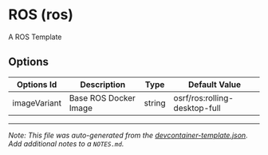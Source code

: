 
# ROS (ros)

A ROS Template

## Options

| Options Id | Description | Type | Default Value |
|-----|-----|-----|-----|
| imageVariant | Base ROS Docker Image | string | osrf/ros:rolling-desktop-full |



---

_Note: This file was auto-generated from the [devcontainer-template.json](https://github.com/ijnek/ros-devcontainer-template/blob/main/src/ros/devcontainer-template.json).  Add additional notes to a `NOTES.md`._
